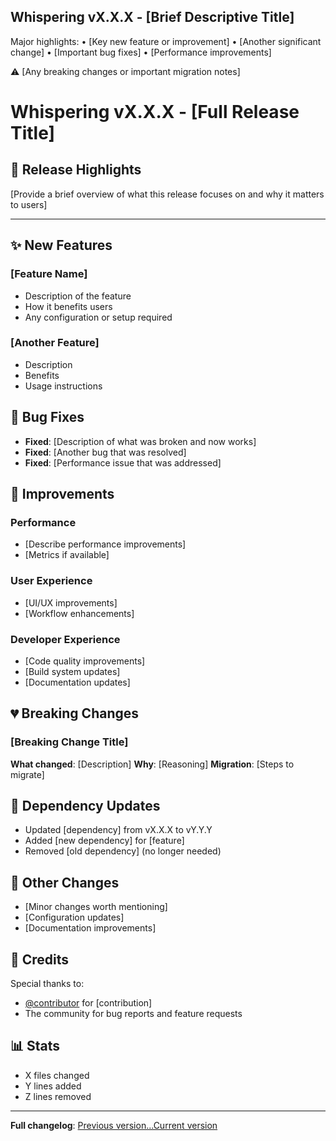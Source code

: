 <!-- SUMMARY:START -->
## Whispering vX.X.X - [Brief Descriptive Title]

Major highlights:
• [Key new feature or improvement]
• [Another significant change]
• [Important bug fixes]
• [Performance improvements]

⚠️ [Any breaking changes or important migration notes]
<!-- SUMMARY:END -->

# Whispering vX.X.X - [Full Release Title]

## 🚀 Release Highlights

[Provide a brief overview of what this release focuses on and why it matters to users]

---

## ✨ New Features

### [Feature Name]
- Description of the feature
- How it benefits users
- Any configuration or setup required

### [Another Feature]
- Description
- Benefits
- Usage instructions

## 🐛 Bug Fixes

- **Fixed**: [Description of what was broken and now works]
- **Fixed**: [Another bug that was resolved]
- **Fixed**: [Performance issue that was addressed]

## 🔧 Improvements

### Performance
- [Describe performance improvements]
- [Metrics if available]

### User Experience
- [UI/UX improvements]
- [Workflow enhancements]

### Developer Experience
- [Code quality improvements]
- [Build system updates]
- [Documentation updates]

## 💔 Breaking Changes

### [Breaking Change Title]
**What changed**: [Description]
**Why**: [Reasoning]
**Migration**: [Steps to migrate]

## 🔄 Dependency Updates

- Updated [dependency] from vX.X.X to vY.Y.Y
- Added [new dependency] for [feature]
- Removed [old dependency] (no longer needed)

## 📝 Other Changes

- [Minor changes worth mentioning]
- [Configuration updates]
- [Documentation improvements]

## 🙏 Credits

Special thanks to:
- [@contributor](https://github.com/contributor) for [contribution]
- The community for bug reports and feature requests

## 📊 Stats

- X files changed
- Y lines added
- Z lines removed

---

**Full changelog**: [Previous version...Current version](https://github.com/epicenter-md/epicenter/compare/vX.X.X...vY.Y.Y)